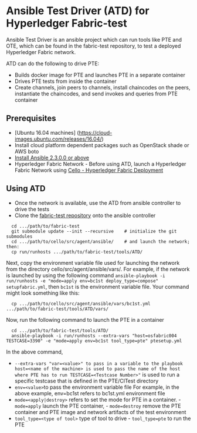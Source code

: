 # Ansible Test Driver (ATD) for Hyperledger Fabric-test

Ansible Test Driver is an ansible project which can run tools like PTE and OTE,
which can be found in the fabric-test repository, to test a deployed Hyperledger Fabric network.

ATD can do the following to drive PTE:

 - Builds docker image for PTE and launches PTE in a separate container
 - Drives PTE tests from inside the container
 - Create channels, join peers to channels, install chaincodes on the peers, instantiate the chaincodes, and send
   invokes and queries from PTE container

## Prerequisites

- [Ubuntu 16.04 machines] (https://cloud-images.ubuntu.com/releases/16.04/)
- Install cloud platform dependent packages such as OpenStack shade or AWS boto
- [Install Ansible 2.3.0.0 or above](http://docs.ansible.com/ansible/intro_installation.html)
- Hyperledger Fabric Network - Before using ATD, launch a Hyperledger Fabric Network
using [Cello - Hyperledger Fabric Deployment](https://github.com/hyperledger/cello/tree/master/src/agent/ansible)

## Using ATD
 - Once the network is available, use the ATD from ansible controller to drive the tests
 - Clone the [fabric-test repository](https://gerrit.hyperledger.org/r/fabric-test) onto the ansible controller
```
  cd .../path/to/fabric-test
  git submodule update --init --recursive    # initialize the git submodules
  cd .../path/to/cello/src/agent/ansible/    # and launch the network; then:
  cp run/runhosts .../path/to/fabric-test/tools/ATD/
```
Next, copy the environment variable file used for launching the network from the directory cello/src/agent/ansible/vars/. For example, if the network is launched by using the following command `ansible-playbook -i run/runhosts -e "mode=apply env=bc1st deploy_type=compose" setupfabric.yml`, then `bc1st` is the environment variable file. Your command might look something like this:
```
  cp .../path/to/cello/src/agent/ansible/vars/bc1st.yml .../path/to/fabric-test/tools/ATD/vars/
```
    
Now, run the following command to launch the PTE in a container
```
  cd .../path/to/fabric-test/tools/ATD/
  ansible-playbook -i run/runhosts --extra-vars "host=osfabric004 TESTCASE=3390" -e "mode=apply env=bc1st tool_type=pte" ptesetup.yml
```

In the above command,
 - `--extra-vars "var=<value>" to pass in a variable to the playbook
   host=<name of the machine> is used to pass the name of the host where PTE has to run
   TESTCASE=<Testcase Number>"` is used to run a specific testcase that is defined in the PTE/CITest directory
 - `env=<value>`to pass the environment variable file 
    For example, in the above example, env=bc1st refers to bc1st.yml environment file
 - `mode=<apply|destroy>` refers to set the mode for PTE in a container.
        - `mode=apply` launch the PTE container,
        - `mode=destroy` remove the PTE container and PTE image and network artifacts of the test environment
 - `tool_type=<type of tool>` type of tool to drive
        - `tool_type=pte` to run the PTE
